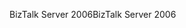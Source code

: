 <span data-ttu-id="fd099-101">BizTalk Server 2006</span><span class="sxs-lookup"><span data-stu-id="fd099-101">BizTalk Server 2006</span></span>